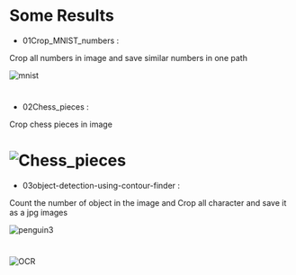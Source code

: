 # Some Results


- 01Crop_MNIST_numbers : 

Crop all numbers in image and save similar numbers in one path

![mnist](https://github.com/n-ebrahimian/object-detection-using-contour_finder/blob/main/01Crop_MNIST_numbers/inputs/mnist.png)

#

- 02Chess_pieces : 

Crop chess pieces in image

# ![Chess_pieces](https://github.com/n-ebrahimian/object-detection-using-contour_finder/blob/main/02chess_pieces/Results/Chess_pieces/1.jpg)

- 03object-detection-using-contour-finder : 

Count the number of object in the image and Crop all character and save it as a jpg images

![penguin3](https://github.com/n-ebrahimian/object-detection-using-contour_finder/blob/main/03object-detection-using-contour-finder/Output/penguin3.jpg)

#

![OCR](https://github.com/n-ebrahimian/object-detection-using-contour_finder/blob/main/03object-detection-using-contour-finder/Output/OCR/OCR.jpg)
